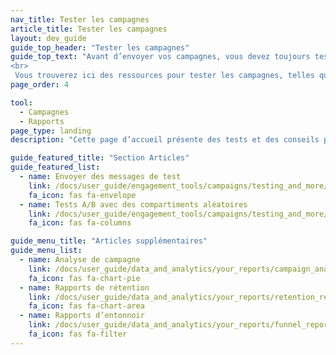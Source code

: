 ```yaml
---
nav_title: Tester les campagnes
article_title: Tester les campagnes
layout: dev_guide
guide_top_header: "Tester les campagnes"
guide_top_text: "Avant d’envoyer vos campagnes, vous devez toujours tester vos messages. Ensuite, vous devez toujours examiner les résultats pour vous assurer que votre campagne fonctionne bien et aura un impact positif sur vos campagnes futures.<br>
<br>
 Vous trouverez ici des ressources pour tester les campagnes, telles que l’envoi de messages de test et l’exécution de tests A/B."
page_order: 4

tool: 
  - Campagnes
  - Rapports
page_type: landing
description: "Cette page d’accueil présente des tests et des conseils pour les campagnes. Vous trouverez ici des ressources pour tester les campagnes, telles que l’envoi de messages de test et l’exécution de tests A/B."

guide_featured_title: "Section Articles"
guide_featured_list:
  - name: Envoyer des messages de test
    link: /docs/user_guide/engagement_tools/campaigns/testing_and_more/sending_test_push_notifications/
    fa_icon: fas fa-envelope
  - name: Tests A/B avec des compartiments aléatoires
    link: /docs/user_guide/engagement_tools/campaigns/testing_and_more/ab_testing_with_random_buckets/
    fa_icon: fas fa-columns

guide_menu_title: "Articles supplémentaires"
guide_menu_list:
  - name: Analyse de campagne
    link: /docs/user_guide/data_and_analytics/your_reports/campaign_analytics/
    fa_icon: fas fa-chart-pie
  - name: Rapports de rétention
    link: /docs/user_guide/data_and_analytics/your_reports/retention_reports/
    fa_icon: fas fa-chart-area
  - name: Rapports d’entonnoir
    link: /docs/user_guide/data_and_analytics/your_reports/funnel_reports/
    fa_icon: fas fa-filter
---
```

